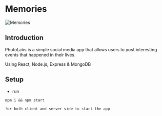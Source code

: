 # Memories

![Memories](https://i.ibb.co/Z8Y0CJv/Screenshot-2020-10-30-at-11-10-04.png)

## Introduction

PhotoLabs is a simple social media app that allows users to post interesting events that happened in their lives.

Using React, Node.js, Express & MongoDB



## Setup
- run 
```
npm i && npm start

for both client and server side to start the app
```